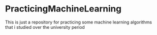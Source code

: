 # PracticingMachineLearning
This is just a repository for practicing some machine learning algorithms that i studied over the university period
